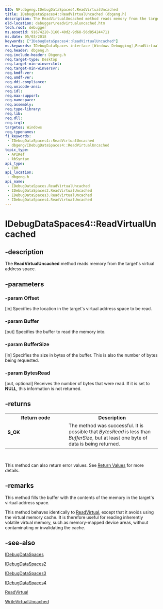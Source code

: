 ```yaml
---
UID: NF:dbgeng.IDebugDataSpaces4.ReadVirtualUncached
title: IDebugDataSpaces4::ReadVirtualUncached (dbgeng.h)
description: The ReadVirtualUncached method reads memory from the target's virtual address space.
old-location: debugger\readvirtualuncached.htm
tech.root: debugger
ms.assetid: 91674220-3160-40d2-9d68-56d854244711
ms.date: 05/03/2018
keywords: ["IDebugDataSpaces4::ReadVirtualUncached"]
ms.keywords: IDebugDataSpaces interface [Windows Debugging],ReadVirtualUncached method, IDebugDataSpaces2 interface [Windows Debugging],ReadVirtualUncached method, IDebugDataSpaces2::ReadVirtualUncached, IDebugDataSpaces3 interface [Windows Debugging],ReadVirtualUncached method, IDebugDataSpaces3::ReadVirtualUncached, IDebugDataSpaces4 interface [Windows Debugging],ReadVirtualUncached method, IDebugDataSpaces4.ReadVirtualUncached, IDebugDataSpaces4::ReadVirtualUncached, IDebugDataSpaces::ReadVirtualUncached, IDebugDataSpaces_265817a7-d690-4b8c-957f-06ec5d4f2f08.xml, ReadVirtualUncached, ReadVirtualUncached method [Windows Debugging], ReadVirtualUncached method [Windows Debugging],IDebugDataSpaces interface, ReadVirtualUncached method [Windows Debugging],IDebugDataSpaces2 interface, ReadVirtualUncached method [Windows Debugging],IDebugDataSpaces3 interface, ReadVirtualUncached method [Windows Debugging],IDebugDataSpaces4 interface, dbgeng/IDebugDataSpaces2::ReadVirtualUncached, dbgeng/IDebugDataSpaces3::ReadVirtualUncached, dbgeng/IDebugDataSpaces4::ReadVirtualUncached, dbgeng/IDebugDataSpaces::ReadVirtualUncached, debugger.readvirtualuncached
req.header: dbgeng.h
req.include-header: Dbgeng.h
req.target-type: Desktop
req.target-min-winverclnt: 
req.target-min-winversvr: 
req.kmdf-ver: 
req.umdf-ver: 
req.ddi-compliance: 
req.unicode-ansi: 
req.idl: 
req.max-support: 
req.namespace: 
req.assembly: 
req.type-library: 
req.lib: 
req.dll: 
req.irql: 
targetos: Windows
req.typenames: 
f1_keywords:
 - IDebugDataSpaces4::ReadVirtualUncached
 - dbgeng/IDebugDataSpaces4::ReadVirtualUncached
topic_type:
 - APIRef
 - kbSyntax
api_type:
 - COM
api_location:
 - dbgeng.h
api_name:
 - IDebugDataSpaces.ReadVirtualUncached
 - IDebugDataSpaces2.ReadVirtualUncached
 - IDebugDataSpaces3.ReadVirtualUncached
 - IDebugDataSpaces4.ReadVirtualUncached
---
```


# IDebugDataSpaces4::ReadVirtualUncached


## -description

The <b>ReadVirtualUncached</b> method reads memory from the target's virtual address space.

## -parameters

### -param Offset 

[in]
Specifies the location in the target's virtual address space to be read.

### -param Buffer 

[out]
Specifies the buffer to read the memory into.

### -param BufferSize 

[in]
Specifies the size in bytes of the buffer.  This is also the number of bytes being requested.

### -param BytesRead 

[out, optional]
Receives the number of bytes that were read.  If it is set to <b>NULL</b>, this information is not returned.

## -returns

<table>
<tr>
<th>Return code</th>
<th>Description</th>
</tr>
<tr>
<td width="40%">
<dl>
<dt><b>S_OK</b></dt>
</dl>
</td>
<td width="60%">
The method was successful.  It is possible that <i>BytesRead</i> is less than <i>BufferSize</i>, but at least one byte of data is being returned.

</td>
</tr>
</table>
 

This method can also return error values.  See <a href="/windows-hardware/drivers/debugger/hresult-values">Return Values</a> for more details.

## -remarks

This method fills the buffer with the contents of the memory in the target's virtual address space.

This method behaves identically to <a href="/windows-hardware/drivers/ddi/dbgeng/nf-dbgeng-idebugdataspaces4-readvirtual">ReadVirtual</a>, except that it avoids using the virtual memory cache.  It is therefore useful for reading inherently volatile virtual memory, such as memory-mapped device areas, without contaminating or invalidating the cache.

## -see-also

<a href="/windows-hardware/drivers/ddi/dbgeng/nn-dbgeng-idebugdataspaces">IDebugDataSpaces</a>



<a href="/windows-hardware/drivers/ddi/dbgeng/nn-dbgeng-idebugdataspaces2">IDebugDataSpaces2</a>



<a href="/windows-hardware/drivers/ddi/dbgeng/nn-dbgeng-idebugdataspaces3">IDebugDataSpaces3</a>



<a href="/windows-hardware/drivers/ddi/dbgeng/nn-dbgeng-idebugdataspaces4">IDebugDataSpaces4</a>



<a href="/windows-hardware/drivers/ddi/dbgeng/nf-dbgeng-idebugdataspaces4-readvirtual">ReadVirtual</a>



<a href="/windows-hardware/drivers/ddi/dbgeng/nf-dbgeng-idebugdataspaces4-writevirtualuncached">WriteVirtualUncached</a>